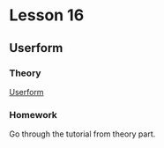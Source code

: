 # Lesson 16
## Userform

### Theory
[Userform](https://www.excel-easy.com/vba/userform.html)

### Homework
Go through the tutorial from theory part.

